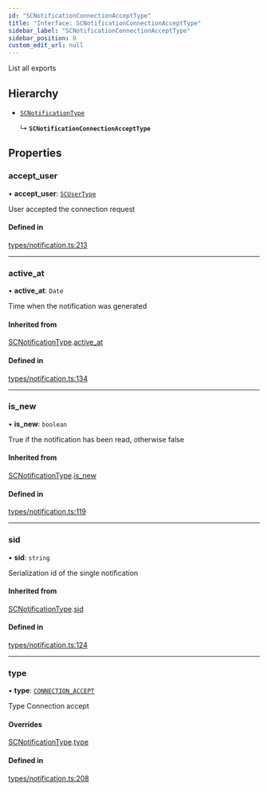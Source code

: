 ```yaml
---
id: "SCNotificationConnectionAcceptType"
title: "Interface: SCNotificationConnectionAcceptType"
sidebar_label: "SCNotificationConnectionAcceptType"
sidebar_position: 0
custom_edit_url: null
---
```


List all exports

## Hierarchy

- [`SCNotificationType`](SCNotificationType)

  ↳ **`SCNotificationConnectionAcceptType`**

## Properties

### accept\_user

• **accept\_user**: [`SCUserType`](SCUserType)

User accepted the connection request

#### Defined in

[types/notification.ts:213](https://github.com/selfcommunity/community-ui/blob/8bbb33c/packages/sc-core/src/types/notification.ts#L213)

___

### active\_at

• **active\_at**: `Date`

Time when the notification was generated

#### Inherited from

[SCNotificationType](SCNotificationType).[active_at](SCNotificationType#active_at)

#### Defined in

[types/notification.ts:134](https://github.com/selfcommunity/community-ui/blob/8bbb33c/packages/sc-core/src/types/notification.ts#L134)

___

### is\_new

• **is\_new**: `boolean`

True if the notification has been read, otherwise false

#### Inherited from

[SCNotificationType](SCNotificationType).[is_new](SCNotificationType#is_new)

#### Defined in

[types/notification.ts:119](https://github.com/selfcommunity/community-ui/blob/8bbb33c/packages/sc-core/src/types/notification.ts#L119)

___

### sid

• **sid**: `string`

Serialization id of the single notification

#### Inherited from

[SCNotificationType](SCNotificationType).[sid](SCNotificationType#sid)

#### Defined in

[types/notification.ts:124](https://github.com/selfcommunity/community-ui/blob/8bbb33c/packages/sc-core/src/types/notification.ts#L124)

___

### type

• **type**: [`CONNECTION_ACCEPT`](../enums/SCNotificationTypologyType#connection_accept)

Type Connection accept

#### Overrides

[SCNotificationType](SCNotificationType).[type](SCNotificationType#type)

#### Defined in

[types/notification.ts:208](https://github.com/selfcommunity/community-ui/blob/8bbb33c/packages/sc-core/src/types/notification.ts#L208)
